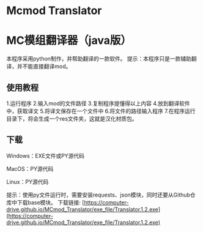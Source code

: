 # Mcmod Translator
# MC模组翻译器（java版）
本程序采用python制作，并帮助翻译的一款软件。
提示：本程序只是一款辅助翻译，并不能直接翻译mod。
## 使用教程
1.运行程序
2.输入mod的文件路径
3.复制程序提懂得以上内容
4.放到翻译软件中，获取译文
5.将译文保存在一个文件中
6.将文件的路径输入程序
7.在程序运行目录下，将会生成一个res文件夹，这就是汉化材质包。

## 下载
Windows：EXE文件或PY源代码

MacOS：PY源代码

Linux：PY源代码

提示：使用py文件运行时，需要安装requests、json模块，同时还要从Github仓库中下载base模块。
下载链接: [https://computer-drive.github.io/MCmod_Translator/exe_file/Translator.1.2.exe](https://computer-drive.github.io/MCmod_Translator/exe_file/Translator.1.2.exe)

